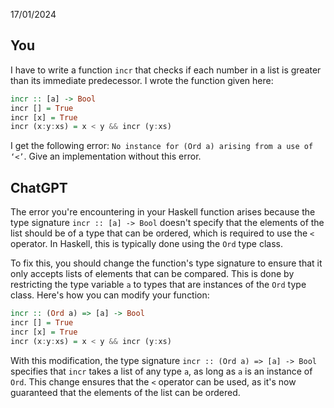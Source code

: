 17/01/2024
## You

I have to write a function `incr` that checks if each number in a list is greater than its immediate predecessor. I wrote the function given here:
```haskell
incr :: [a] -> Bool
incr [] = True
incr [x] = True
incr (x:y:xs) = x < y && incr (y:xs)
```
I get the following error: `No instance for (Ord a) arising from a use of ‘<’`.
Give an implementation without this error.


## ChatGPT

The error you're encountering in your Haskell function arises because the type signature `incr :: [a] -> Bool` doesn't specify that the elements of the list should be of a type that can be ordered, which is required to use the `<` operator. In Haskell, this is typically done using the `Ord` type class.

To fix this, you should change the function's type signature to ensure that it only accepts lists of elements that can be compared. This is done by restricting the type variable `a` to types that are instances of the `Ord` type class. Here's how you can modify your function:

```haskell
incr :: (Ord a) => [a] -> Bool
incr [] = True
incr [x] = True
incr (x:y:xs) = x < y && incr (y:xs)
```

With this modification, the type signature `incr :: (Ord a) => [a] -> Bool` specifies that `incr` takes a list of any type `a`, as long as `a` is an instance of `Ord`. This change ensures that the `<` operator can be used, as it's now guaranteed that the elements of the list can be ordered.